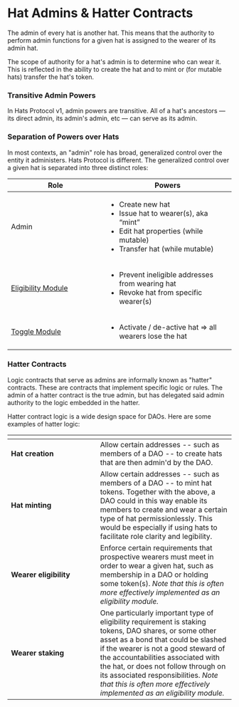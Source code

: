# Hat Admins & Hatter Contracts

The admin of every hat is another hat. This means that the authority to perform admin functions for a given hat is assigned to the wearer of its admin hat.

The scope of authority for a hat's admin is to determine who can wear it. This is reflected in the ability to create the hat and to mint or (for mutable hats) transfer the hat's token.

### Transitive Admin Powers

In Hats Protocol v1, admin powers are transitive. All of a hat's ancestors — its direct admin, its admin's admin, etc — can serve as its admin.

### Separation of Powers over Hats

In most contexts, an "admin" role has broad, generalized control over the entity it administers. Hats Protocol is different. The generalized control over a given hat is separated into three distinct roles:

<table><thead><tr><th width="200">Role</th><th>Powers</th></tr></thead><tbody><tr><td>Admin</td><td><ul><li>Create new hat</li><li>Issue hat to wearer(s), aka “mint”</li><li>Edit hat properties (while mutable)</li><li>Transfer hat (while mutable)</li></ul></td></tr><tr><td><a href="eligibility-modules.md">Eligibility Module</a></td><td><ul><li>Prevent ineligible addresses from wearing hat</li><li>Revoke hat from specific wearer(s)</li></ul></td></tr><tr><td><a href="toggle-modules.md">Toggle Module</a></td><td><ul><li>Activate / de-active hat ⇒ all wearers lose the hat</li></ul></td></tr></tbody></table>

### **Hatter Contracts**

Logic contracts that serve as admins are informally known as "hatter" contracts. These are contracts that implement specific logic or rules. The admin of a hatter contract is the true admin, but has delegated said admin authority to the logic embedded in the hatter.

Hatter contract logic is a wide design space for DAOs. Here are some examples of hatter logic:

<table data-header-hidden><thead><tr><th width="184.5"></th><th></th></tr></thead><tbody><tr><td><strong>Hat creation</strong></td><td>Allow certain addresses -- such as members of a DAO -- to create hats that are then admin'd by the DAO.</td></tr><tr><td><strong>Hat minting</strong></td><td>Allow certain addresses -- such as members of a DAO -- to mint hat tokens. Together with the above, a DAO could in this way enable its members to create and wear a certain type of hat permissionlessly. This would be especially if using hats to facilitate role clarity and legibility.</td></tr><tr><td><strong>Wearer eligibility</strong></td><td>Enforce certain requirements that prospective wearers must meet in order to wear a given hat, such as membership in a DAO or holding some token(s). <em>Note that this is often more effectively implemented as an eligibility module.</em></td></tr><tr><td><strong>Wearer staking</strong></td><td>One particularly important type of eligibility requirement is staking tokens, DAO shares, or some other asset as a bond that could be slashed if the wearer is not a good steward of the accountabilities associated with the hat, or does not follow through on its associated responsibilities. <em>Note that this is often more effectively implemented as an eligibility module.</em></td></tr></tbody></table>

